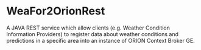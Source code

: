 # WeaFor2OrionRest
A JAVA REST service which allow clients (e.g. Weather Condition Information Providers) to register data about weather conditions and predictions in a specific area into an instance of ORION Context Broker GE.
